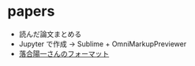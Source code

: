 # papers
- 読んだ論文まとめる
- Jupyter で作成 -> Sublime + OmniMarkupPreviewer
- [落合陽一さんのフォーマット](https://www.slideshare.net/Ochyai/1-ftma15)